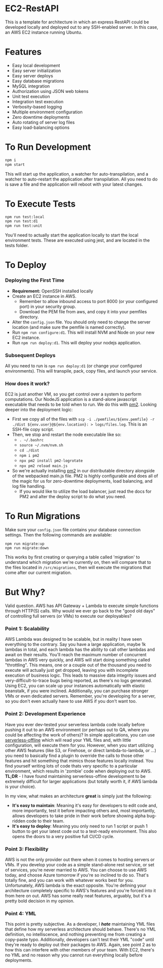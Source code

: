 # EC2-RestAPI
This is a template for architecture in which an express RestAPI could be developed locally and deployed
out to any SSH-enabled server. In this case, an AWS EC2 instance running Ubuntu.

# Features
   - Easy local development
   - Easy server initialization
   - Easy server deploys
   - Easy database migrations
   - MySQL integration
   - Authorization using JSON web tokens
   - Unit test execution
   - Integration test execution
   - Verbosity-based logging
   - Multiple environment configuration
   - Zero downtime deployments
   - Auto rotating of server log files
   - Easy load-balancing options

# To Run Development
```bash
npm i
npm start
```

This will start up the application, a watcher for auto-transpilation, and a watcher to auto-restart the application after transpilation. All you need to do is save a file and the application will reboot with your latest changes.

# To Execute Tests
```bash
npm run test:local
npm run test:d1
npm run test:unit
```
You'll need to actually start the application locally to start the local environment tests. 
These are executed using jest, and are located in the tests folder.

# To Deploy

### Deploying the First Time
   - **Requirement:** OpenSSH installed locally
   - Create an EC2 instance in AWS.
      - Remember to allow inbound access to port 8000 (or your configured port) in your security group.
      - Download the PEM file from aws, and copy it into your pemfiles directory.
   - Alter the `config.json` file. You should only need to change the server location (and make sure the pemfile is named correctly).
   - Run `npm run configure:d1`. This will install NVM and Node on your new EC2 instance.
   - Run `npm run deploy:d1`. This will deploy your nodejs application.

### Subsequent Deploys
All you need to run is `npm run deploy:d1` (or change your configured environments). This will transpile, pack, copy files, and launch your service.

### How does it work?
EC2 is just another VM, so you get control over a system to perform computations. Our NodeJS application is a stand-alone javascript executable that needs to be told when to run.  We do this with [pm2](https://pm2.io/doc/en/runtime/overview). Looking deeper into the deployment logic:
 - First we copy all of the files with `scp -i ./pemfiles/${env.pemfile} -r ./dist ${env.user}@${env.location}: > logs/files.log`.  This is an SSH-file copy script.
 - Then, we stop and restart the node executable like so:
   - `. ~/.bashrc`
   - `source ~/.nvm/nvm.sh`
   - `cd ./dist`
   - `npm i pm2`
   - `npx pm2 install pm2-logrotate`
   - `npx pm2 reload main.js`
- So we're actually installing [pm2](https://pm2.io/doc/en/runtime/overview/) in our distributable directory alongside of the webpacked main.js file. PM2 is highly configurable and does all of the magic for us for zero-downtime deployments, load balancing, and log file handling.
   - If you would like to utilize the load balancer, just read the docs for PM2 and alter the deploy script to do what you need.

# To Run Migrations
Make sure your `config.json` file contains your database connection settings. Then the following commands are available:
 ```
 npm run migrate:up
 npm run migrate:down
 ```

This works by first creating or querying a table called 'migration' to understand which migration we're currently on, then will compare that to the files located in `/src/migrations`, then will execute the migrations that come after our current migration. 

# But Why?
Valid question. AWS has API Gateway + Lambda to execute simple functions through HTTP(S) calls.  Why would we ever go back to the "good old days" of controlling full servers (or VMs) to execute our deployables? 

### **Point 1**: Scalability
AWS Lambda was designed to be scalable, but in reality I have seen everything to the contrary.  Say you have a large application, maybe 1k lambdas in total, and each lambda has the ability to call other lambdas and await on their results.  You'll reach the maximum number of concurrent lambdas in AWS very quickly, and AWS will start doing something called "throttling".  This means, one or a couple out of the thousand you need to execute will actually just get dropped, leaving you with incomplete execution of business logic.  This leads to massive data integrity issues and very-difficult-to-trace bugs being reported, as there's no logs generated. Using EC2, you can scale up your instances automatically with elastic beanstalk, if you were inclined. Additionally, you can purchase stronger VMs or even dedicated servers. Remember, you're developing for a server, so you don't even actually have to use AWS if you don't want too. 

### **Point 2**: Development Experience
Have you ever dev-tested your serverless lambda code locally before pushing it out to an AWS environment (or perhaps out to QA, where you could be affecting the work of others)? In simple applications, you can use [serverless-offline](https://github.com/dherault/serverless-offline) which will read your YML files and, with little configuration, will execute them for you.  However, when you start utilizing other AWS features (like S3, or Firehose, or direct lambda-to-lambda, or ...) you need to basically find a plugin to override the calls to those other features and hit something that mimics those features locally instead.  You find yourself writing lots of code thats very specific to a particular environment, which results in 'zombie' code when deploying out to AWS.  **TL;DR** - I have found maintaining serverless-offine development to be extremely difficult for larger applications (but totally worth it, if AWS lambda is your choice).

In my view, what makes an architecture **great** is simply just the following:
 - **It's easy to maintain**: Meaning it's easy for developers to edit code and, more importantly, test it before impacting others and, most importantly, allows developers to take pride in their work before showing alpha bug-ridden code to their team.
 - **It's easy to deploy**: Meaning you only need to run 1 script or push 1 button to get your latest code out to a test-ready environment. This also opens the doors to a very positive full CI/CD cycle.

### **Point 3**: Flexibility
AWS is not the only provider out there when it comes to hosting servers or VMs.  If you develop your code as a simple stand-alone rest service, or set of services, you're never married to AWS.  You can choose to use AWS today, and choose Azure tomorrow if you're so inclined to do so.  That's totally fine, and you can work with whatever works best for you.  Unfortunately, AWS lambda is the exact opposite.  You're defining your architecture completely specific to AWS's features and you're forced into it from here on out.  AWS has some really neat features, arguably, but it's a pretty bold decision in my opinion.

### **Point 4**: YML
This point is pretty subjective.  As a developer, I **_hate_** maintaining YML files that define how my serverless architecture should behave.  There's no YML definition, no intelliscence, and nothing preventing me from creating a copy-paste typo. Additionally, developers can't test their YML "code" until they're ready to deploy out their packages to AWS.  Again, see point 2 as to how this can interfere with other members of your team. With EC2, there's no YML and no reason why you cannot run everything locally before deployments.
